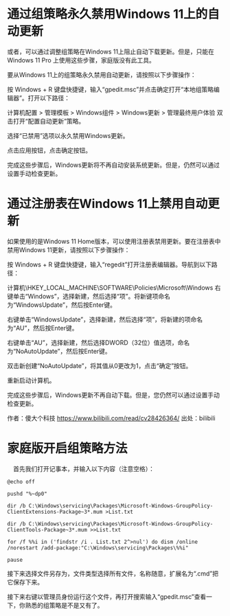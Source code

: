 # 通过组策略永久禁用Windows 11上的自动更新

或者，可以通过调整组策略在Windows 11上阻止自动下载更新。但是，只能在Windows 11 Pro 上使用这些步骤，家庭版没有此工具。

要从Windows 11上的组策略永久禁用自动更新，请按照以下步骤操作：

按 Windows + R 键盘快捷键，输入“gpedit.msc”并点击确定打开“本地组策略编辑器”。打开以下路径：

计算机配置 > 管理模板 > Windows组件 > Windows更新 > 管理最终用户体验
双击打开“配置自动更新”策略。


选择“已禁用”选项以永久禁用Windows更新。


点击应用按钮，点击确定按钮。

完成这些步骤后，Windows更新将不再自动安装系统更新。但是，仍然可以通过设置手动检查更新。

# 通过注册表在Windows 11上禁用自动更新

如果使用的是Windows 11 Home版本，可以使用注册表禁用更新。要在注册表中禁用Windows 11更新，请按照以下步骤操作：

按 Windows + R 键盘快捷键，输入“regedit”打开注册表编辑器。导航到以下路径：

计算机\HKEY_LOCAL_MACHINE\SOFTWARE\Policies\Microsoft\Windows
右键单击“Windows”，选择新建，然后选择“项”。将新键项命名为“WindowsUpdate”，然后按Enter键。

右键单击“WindowsUpdate”，选择新建，然后选择“项”，将新建的项命名为“AU”，然后按Enter键。

右键单击“AU”，选择新建，然后选择DWORD（32位）值选项，命名为“NoAutoUpdate”，然后按Enter键。

双击新创建“NoAutoUpdate”，将其值从0更改为1，点击“确定”按钮。


重新启动计算机。

完成这些步骤后，Windows更新不再自动下载。但是，您仍然可以通过设置手动检查更新。

 作者：傻大个科技 https://www.bilibili.com/read/cv28426364/ 出处：bilibili



# 家庭版开启组策略方法

　首先我们打开记事本，并输入以下内容（注意空格）：

```text
@echo off

pushd "%~dp0"

dir /b C:\Windows\servicing\Packages\Microsoft-Windows-GroupPolicy-ClientExtensions-Package~3*.mum >List.txt

dir /b C:\Windows\servicing\Packages\Microsoft-Windows-GroupPolicy-ClientTools-Package~3*.mum >>List.txt

for /f %%i in ('findstr /i . List.txt 2^>nul') do dism /online /norestart /add-package:"C:\Windows\servicing\Packages\%%i"

pause
```

接下来选择文件另存为，文件类型选择所有文件，名称随意，扩展名为“.cmd”把它保存下来。

接下来右键以管理员身份运行这个文件，再打开搜索输入“gpedit.msc”查看一下，你熟悉的组策略是不是又有了。
